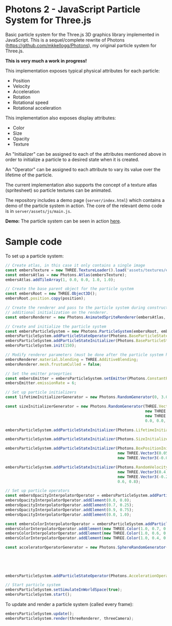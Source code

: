# Photons 2 - JavaScript Particle System for Three.js

Basic particle system for the Three.js 3D graphics library implemented in JavaScript. This is a sequel/complete rewrite of Photons (https://github.com/mkkellogg/Photons), my original particle system for Three.js.

**This is very much a work in progress!**

This implementation exposes typical physical attributes for each particle: 

  - Position
  - Velocity
  - Acceleration
  - Rotation
  - Rotational speed
  - Rotational acceleration
        
This implementation also exposes display attributes:

  - Color
  - Size
  - Opacity 
  - Texture

An "Initializer" can be assigned to each of the attributes mentioned above in order to initialize a particle to a desired state when it is created. 

An "Operator" can be assigned to each attribute to vary its value over the lifetime of the particle.

The current implementation also supports the concept of a texture atlas (spritesheet) so particle textures can be animated.

The repository includes a demo page (`server/index.html`) which contains a demo of the particle system in action. The core of the relevant demo code is in `server/assets/js/main.js`.

**Demo:** The particle system can be seen in action [here](http://projects.markkellogg.org/threejs/demo_particle_system.php).

# Sample code

To set up a particle system:

```javascript
// Create atlas, in this case it only contains a single image
const embersTexture = new THREE.TextureLoader().load('assets/textures/ember.png');
const embersAtlas = new Photons.Atlas(embersTexture);
embersAtlas.addTileArray(1, 0.0, 0.0, 1.0, 1.0);

// Create the base parent object for the particle system
const embersRoot = new THREE.Object3D();
embersRoot.position.copy(position);

// Create the renderer and pass to the particle system during construction. The particle system will perform
// additional initialization on the renderer.
const embersRenderer = new Photons.AnimatedSpriteRenderer(embersAtlas, true);

// Create and initialize the particle system
const embersParticleSystem = new Photons.ParticleSystem(embersRoot, embersRenderer, this.renderer);
embersParticleSystem.addParticleStateOperator(Photons.BaseParticleStateOperator);
embersParticleSystem.addParticleStateInitializer(Photons.BaseParticleStateInitializer);
embersParticleSystem.init(150);

// Modify renderer parameters (must be done after the particle system has initialized)
embersRenderer.material.blending = THREE.AdditiveBlending;
embersRenderer.mesh.frustumCulled = false;

// Set the emitter proeprties
const embersEmitter = embersParticleSystem.setEmitter(Photons.ConstantParticleEmitter);
embersEmitter.emissionRate = 6;

// Set up particle initializers
const lifetimeInitializerGenerator = new Photons.RandomGenerator(0, 3.0, 1.0, 0.0, 0.0, false);

const sizeInitializerGenerator = new Photons.RandomGenerator(THREE.Vector2,
                                                             new THREE.Vector2(0.0, 0.0),
                                                             new THREE.Vector2(0.15, 0.15),
                                                             0.0, 0.0, false);

embersParticleSystem.addParticleStateInitializer(Photons.LifetimeInitializer, lifetimeInitializerGenerator);

embersParticleSystem.addParticleStateInitializer(Photons.SizeInitializer, sizeInitializerGenerator);

embersParticleSystem.addParticleStateInitializer(Photons.BoxPositionInitializer,
                                                 new THREE.Vector3(0.05, 0.0, 0.05),
                                                 new THREE.Vector3(-0.025, 0.0, -0.025));

embersParticleSystem.addParticleStateInitializer(Photons.RandomVelocityInitializer,
                                                 new THREE.Vector3(0.4, 0.5, 0.4),
                                                 new THREE.Vector3(-0.2, 0.8, -0.2),
                                                 0.6, 0.8);

// Set up particle operators
const embersOpacityInterpolatorOperator = embersParticleSystem.addParticleStateOperator(Photons.OpacityInterpolatorOperator);
embersOpacityInterpolatorOperator.addElement(0.0, 0.0);
embersOpacityInterpolatorOperator.addElement(0.7, 0.25);
embersOpacityInterpolatorOperator.addElement(0.9, 0.75);
embersOpacityInterpolatorOperator.addElement(0.0, 1.0);

const embersColorInterpolatorOperator = embersParticleSystem.addParticleStateOperator(Photons.ColorInterpolatorOperator, true);
embersColorInterpolatorOperator.addElement(new THREE.Color(1.0, 0.7, 0.0), 0.0);
embersColorInterpolatorOperator.addElement(new THREE.Color(1.0, 0.6, 0.0), 0.5);
embersColorInterpolatorOperator.addElement(new THREE.Color(1.0, 0.4, 0.0), 1.0);

const acceleratorOperatorGenerator = new Photons.SphereRandomGenerator(THREE.Vector3,
                                                                       Math.PI * 2.0, 0.0, Math.PI,
                                                                       -Math.PI / 2, 20.0, -8,
                                                                       1, 1, 1,
                                                                       0.0, 0.0, 0.0);

embersParticleSystem.addParticleStateOperator(Photons.AccelerationOperator, acceleratorOperatorGenerator);

// Start particle system
embersParticleSystem.setSimulateInWorldSpace(true);
embersParticleSystem.start();
```

To update and render a particle system (called every frame):

```javascript
embersParticleSystem.update();
embersParticleSystem.render(threeRenderer, threeCamera);
```
